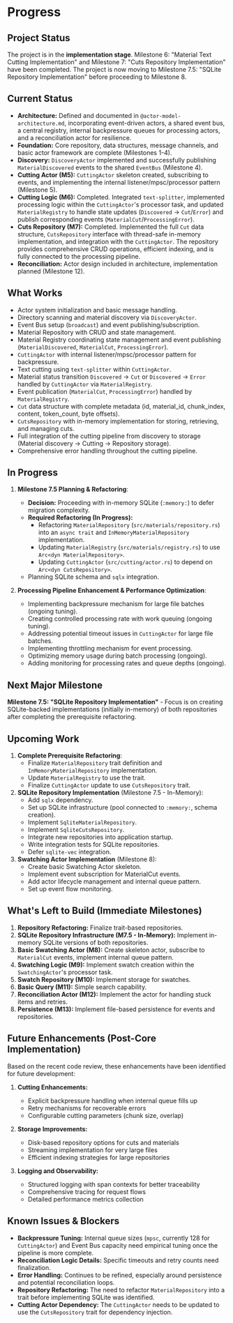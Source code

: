 # Progress

## Project Status

The project is in the **implementation stage**. Milestone 6: "Material Text Cutting Implementation" and Milestone 7: "Cuts Repository Implementation" have been completed. The project is now moving to Milestone 7.5: "SQLite Repository Implementation" before proceeding to Milestone 8.

## Current Status

- **Architecture:** Defined and documented in `@actor-model-architecture.md`, incorporating event-driven actors, a shared event bus, a central registry, internal backpressure queues for processing actors, and a reconciliation actor for resilience.
- **Foundation:** Core repository, data structures, message channels, and basic actor framework are complete (Milestones 1-4).
- **Discovery:** `DiscoveryActor` implemented and successfully publishing `MaterialDiscovered` events to the shared `EventBus` (Milestone 4).
- **Cutting Actor (M5):** `CuttingActor` skeleton created, subscribing to events, and implementing the internal listener/mpsc/processor pattern (Milestone 5).
- **Cutting Logic (M6):** Completed. Integrated `text-splitter`, implemented processing logic within the `CuttingActor`'s processor task, and updated `MaterialRegistry` to handle state updates (`Discovered` -> `Cut`/`Error`) and publish corresponding events (`MaterialCut`/`ProcessingError`).
- **Cuts Repository (M7):** Completed. Implemented the full `Cut` data structure, `CutsRepository` interface with thread-safe in-memory implementation, and integration with the `CuttingActor`. The repository provides comprehensive CRUD operations, efficient indexing, and is fully connected to the processing pipeline.
- **Reconciliation:** Actor design included in architecture, implementation planned (Milestone 12).

## What Works

- Actor system initialization and basic message handling.
- Directory scanning and material discovery via `DiscoveryActor`.
- Event Bus setup (`broadcast`) and event publishing/subscription.
- Material Repository with CRUD and state management.
- Material Registry coordinating state management and event publishing (`MaterialDiscovered`, `MaterialCut`, `ProcessingError`).
- `CuttingActor` with internal listener/mpsc/processor pattern for backpressure.
- Text cutting using `text-splitter` within `CuttingActor`.
- Material status transition `Discovered` -> `Cut` or `Discovered` -> `Error` handled by `CuttingActor` via `MaterialRegistry`.
- Event publication (`MaterialCut`, `ProcessingError`) handled by `MaterialRegistry`.
- `Cut` data structure with complete metadata (id, material_id, chunk_index, content, token_count, byte offsets).
- `CutsRepository` with in-memory implementation for storing, retrieving, and managing cuts.
- Full integration of the cutting pipeline from discovery to storage (Material discovery → Cutting → Repository storage).
- Comprehensive error handling throughout the cutting pipeline.

## In Progress

1.  **Milestone 7.5 Planning & Refactoring**:

    - **Decision:** Proceeding with in-memory SQLite (`:memory:`) to defer migration complexity.
    - **Required Refactoring (In Progress):**
      - Refactoring `MaterialRepository` (`src/materials/repository.rs`) into an `async trait` and `InMemoryMaterialRepository` implementation.
      - Updating `MaterialRegistry` (`src/materials/registry.rs`) to use `Arc<dyn MaterialRepository>`.
      - Updating `CuttingActor` (`src/cutting/actor.rs`) to depend on `Arc<dyn CutsRepository>`.
    - Planning SQLite schema and `sqlx` integration.

2.  **Processing Pipeline Enhancement & Performance Optimization**:
    - Implementing backpressure mechanism for large file batches (ongoing tuning).
    - Creating controlled processing rate with work queuing (ongoing tuning).
    - Addressing potential timeout issues in `CuttingActor` for large file batches.
    - Implementing throttling mechanism for event processing.
    - Optimizing memory usage during batch processing (ongoing).
    - Adding monitoring for processing rates and queue depths (ongoing).

## Next Major Milestone

**Milestone 7.5: "SQLite Repository Implementation"** - Focus is on creating SQLite-backed implementations (initially in-memory) of both repositories after completing the prerequisite refactoring.

## Upcoming Work

1.  **Complete Prerequisite Refactoring**:
    - Finalize `MaterialRepository` trait definition and `InMemoryMaterialRepository` implementation.
    - Update `MaterialRegistry` to use the trait.
    - Finalize `CuttingActor` update to use `CutsRepository` trait.
2.  **SQLite Repository Implementation** (Milestone 7.5 - In-Memory):
    - Add `sqlx` dependency.
    - Set up SQLite infrastructure (pool connected to `:memory:`, schema creation).
    - Implement `SqliteMaterialRepository`.
    - Implement `SqliteCutsRepository`.
    - Integrate new repositories into application startup.
    - Write integration tests for SQLite repositories.
    - Defer `sqlite-vec` integration.
3.  **Swatching Actor Implementation** (Milestone 8):
    - Create basic Swatching Actor skeleton.
    - Implement event subscription for MaterialCut events.
    - Add actor lifecycle management and internal queue pattern.
    - Set up event flow monitoring.

## What's Left to Build (Immediate Milestones)

1.  **Repository Refactoring:** Finalize trait-based repositories.
2.  **SQLite Repository Infrastructure (M7.5 - In-Memory):** Implement in-memory SQLite versions of both repositories.
3.  **Basic Swatching Actor (M8):** Create skeleton actor, subscribe to `MaterialCut` events, implement internal queue pattern.
4.  **Swatching Logic (M9):** Implement swatch creation within the `SwatchingActor`'s processor task.
5.  **Swatch Repository (M10):** Implement storage for swatches.
6.  **Basic Query (M11):** Simple search capability.
7.  **Reconciliation Actor (M12):** Implement the actor for handling stuck items and retries.
8.  **Persistence (M13):** Implement file-based persistence for events and repositories.

## Future Enhancements (Post-Core Implementation)

Based on the recent code review, these enhancements have been identified for future development:

1. **Cutting Enhancements:**

   - Explicit backpressure handling when internal queue fills up
   - Retry mechanisms for recoverable errors
   - Configurable cutting parameters (chunk size, overlap)

2. **Storage Improvements:**

   - Disk-based repository options for cuts and materials
   - Streaming implementation for very large files
   - Efficient indexing strategies for large repositories

3. **Logging and Observability:**
   - Structured logging with span contexts for better traceability
   - Comprehensive tracing for request flows
   - Detailed performance metrics collection

## Known Issues & Blockers

- **Backpressure Tuning:** Internal queue sizes (`mpsc`, currently 128 for `CuttingActor`) and Event Bus capacity need empirical tuning once the pipeline is more complete.
- **Reconciliation Logic Details:** Specific timeouts and retry counts need finalization.
- **Error Handling:** Continues to be refined, especially around persistence and potential reconciliation loops.
- **Repository Refactoring:** The need to refactor `MaterialRepository` into a trait before implementing SQLite was identified.
- **Cutting Actor Dependency:** The `CuttingActor` needs to be updated to use the `CutsRepository` trait for dependency injection.
